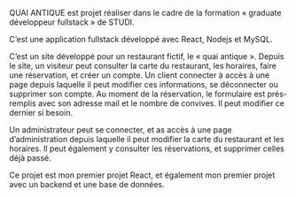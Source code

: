 QUAI ANTIQUE est projet réaliser dans le cadre de la formation « graduate développeur fullstack » de STUDI.

C’est une application fullstack développé avec React, Nodejs et MySQL.

C’est un site développé pour un restaurant fictif, le « quai antique ».
Depuis le site, un visiteur peut consulter la carte du restaurant, les horaires, faire une réservation, et créer un compte.
Un client connecter à accès à une page depuis laquelle il peut modifier ces informations, se déconnecter ou supprimer son compte. Au moment de la réservation, le formulaire est prés-remplis avec son adresse mail et le nombre de convives. Il peut modifier ce dernier si besoin.

Un administrateur peut se connecter, et as accès à une page d’administration depuis laquelle il peut modifier la carte du restaurant et les horaires. Il peut également y consulter les réservations, et supprimer celles déjà passé.

Ce projet est mon premier projet React, et également mon premier projet avec un backend et une base de données.
